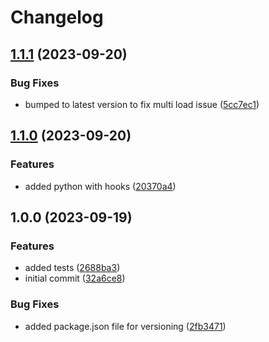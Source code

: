 # Changelog

## [1.1.1](https://github.com/flowcore-io/python-transformer-shell/compare/v1.1.0...v1.1.1) (2023-09-20)


### Bug Fixes

* bumped to latest version to fix multi load issue ([5cc7ec1](https://github.com/flowcore-io/python-transformer-shell/commit/5cc7ec1880b27b006fab6400170e638f62ba11bc))

## [1.1.0](https://github.com/flowcore-io/python-transformer-shell/compare/v1.0.0...v1.1.0) (2023-09-20)


### Features

* added python with hooks ([20370a4](https://github.com/flowcore-io/python-transformer-shell/commit/20370a444b112a65be86cc73e918f09af4bdc69f))

## 1.0.0 (2023-09-19)


### Features

* added tests ([2688ba3](https://github.com/flowcore-io/python-transformer-shell/commit/2688ba3af2259d05641831d09031444e8121a031))
* initial commit ([32a6ce8](https://github.com/flowcore-io/python-transformer-shell/commit/32a6ce8c5597676468aec62b7271f5aa38c7f812))


### Bug Fixes

* added package.json file for versioning ([2fb3471](https://github.com/flowcore-io/python-transformer-shell/commit/2fb3471b90afec9ea97b76c88a3c630dd1d42904))
